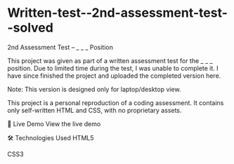 # Written-test--2nd-assessment-test--solved

2nd Assessment Test – _ _ _ Position

This project was given as part of a written assessment test for the _ _ _ position.
Due to limited time during the test, I was unable to complete it. I have since finished the project and uploaded the completed version here.

Note: This version is designed only for laptop/desktop view.

This project is a personal reproduction of a coding assessment. It contains only self-written HTML and CSS, with no proprietary assets.

🔗 Live Demo
View the live demo

🛠️ Technologies Used
HTML5

CSS3



<!-- https://pbain63.github.io/Written-test--2nd-assessment-test--solved/  -->



